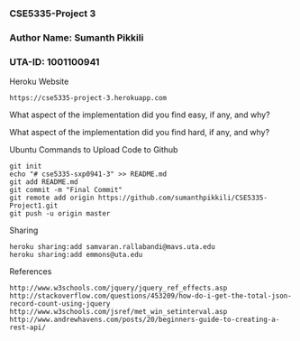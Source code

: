 ### CSE5335-Project 3
### Author Name: Sumanth Pikkili
### UTA-ID: 1001100941


Heroku Website

    https://cse5335-project-3.herokuapp.com


What aspect of the implementation did you find easy, if any, and why?

 
    

What aspect of the implementation did you find hard, if any, and why?



Ubuntu Commands to Upload Code to Github

    git init
    echo "# cse5335-sxp0941-3" >> README.md
    git add README.md
    git commit -m "Final Commit"
    git remote add origin https://github.com/sumanthpikkili/CSE5335-Project1.git
    git push -u origin master

Sharing

    heroku sharing:add samvaran.rallabandi@mavs.uta.edu 
    heroku sharing:add emmons@uta.edu

References

    http://www.w3schools.com/jquery/jquery_ref_effects.asp
    http://stackoverflow.com/questions/453209/how-do-i-get-the-total-json-record-count-using-jquery
    http://www.w3schools.com/jsref/met_win_setinterval.asp
    http://www.andrewhavens.com/posts/20/beginners-guide-to-creating-a-rest-api/
    
